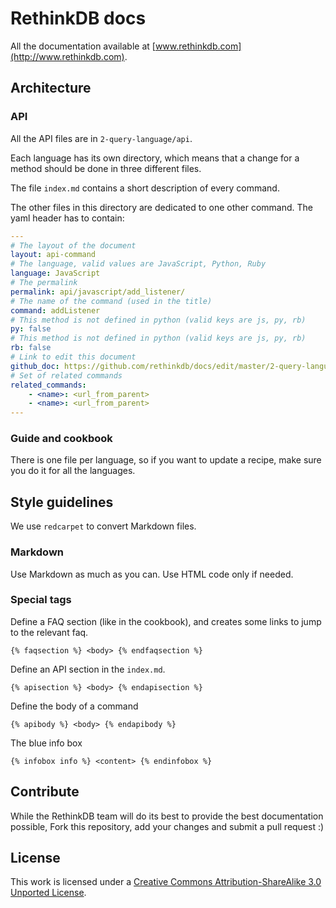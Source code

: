 # RethinkDB docs #

All the documentation available at [www.rethinkdb.com](http://www.rethinkdb.com).

## Architecture ##

### API ###
All the API files are in `2-query-language/api`.

Each language has its own directory, which means that a change for a method should be
done in three different files.

The file `index.md` contains a short description of every command.

The other files in this directory are dedicated to one other command.
The yaml header has to contain:
```yaml
---
# The layout of the document
layout: api-command
# The language, valid values are JavaScript, Python, Ruby
language: JavaScript
# The permalink
permalink: api/javascript/add_listener/
# The name of the command (used in the title)
command: addListener
# This method is not defined in python (valid keys are js, py, rb)
py: false
# This method is not defined in python (valid keys are js, py, rb)
rb: false
# Link to edit this document
github_doc: https://github.com/rethinkdb/docs/edit/master/2-query-language/api/javascript/accessing-rql/addListener.md
# Set of related commands
related_commands:
    - <name>: <url_from_parent>
    - <name>: <url_from_parent>
---
```



### Guide and cookbook ###
There is one file per language, so if you want to update a recipe, make sure you do it
for all the languages.


## Style guidelines ##
We use `redcarpet` to convert Markdown files.


### Markdown ###
Use Markdown as much as you can. Use HTML code only if needed.


### Special tags ###
Define a FAQ section (like in the cookbook), and creates some links to jump to the relevant faq.
```
{% faqsection %} <body> {% endfaqsection %}
```


Define an API section in the `index.md`.
```
{% apisection %} <body> {% endapisection %}
```

Define the body of a command
```
{% apibody %} <body> {% endapibody %}
```



The blue info box
```
{% infobox info %} <content> {% endinfobox %}
```



## Contribute ##

While the RethinkDB team will do its best to provide the best documentation possible, 
Fork this repository, add your changes and submit a pull request :)

## License ##

This work is licensed under a [Creative Commons Attribution-ShareAlike 3.0 Unported License](http://creativecommons.org/licenses/by-sa/3.0/).




